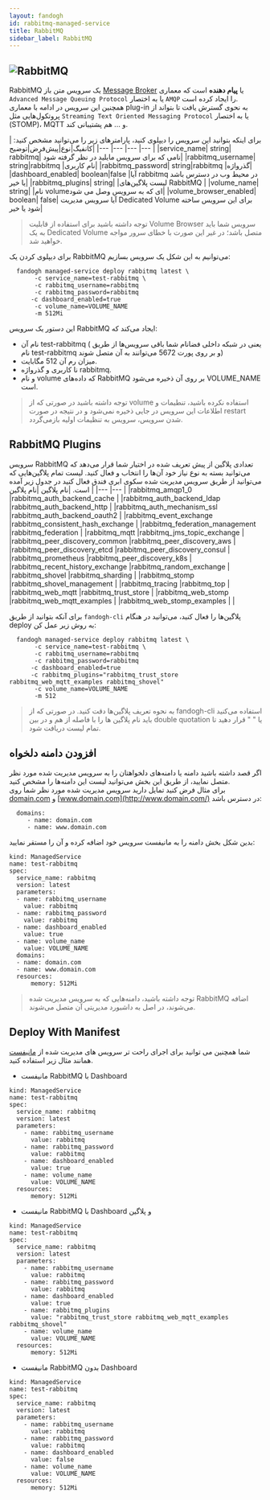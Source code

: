 ```yaml
---
layout: fandogh
id: rabbitmq-managed-service
title: RabbitMQ
sidebar_label: RabbitMQ
---
```


## ![RabbitMQ](/img/docs/rabbitmq-managed-service.png "RabbitMQ")

RabbitMQ یک سرویس متن باز [Message Broker](https://en.wikipedia.org/wiki/Message_broker) یا **پیام دهنده** است که معماری `Advanced Message Queuing Protocol` یا به اختصار `AMQP` را ایجاد کرده‌ است.<br/>
همچنین این سرویس در ادامه با معماری plug-in به نحوی گسترش یافت تا بتواند از پروتکول‌هایی مثل `Streaming Text Oriented Messaging Protocol` یا به اختصار (STOMP)، MQTT و ... هم پشتیبانی کند.<br/>

برای اینکه بتوانید این سرویس را دیپلوی کنید، پارامتر‌های زیر را می‌توانید مشخص کنید:
|کانفیگ|نوع|پیش‌فرض|توضیح|
|---	|---	|---	|---	|
|service_name| string| rabbitmq| نامی که برای سرویس مایلید در نظر گرفته شود|
|rabbitmq_username| string|rabbitmq |نام کاربری|
|rabbitmq_password| string|rabbitmq |گذرواژه|
|dashboard_enabled| boolean|false |آیا rabbitmq در محیط وب در دسترس باشد یا خیر|
|rabbitmq_plugins| string| |لیست پلاگین‌های RabbitMQ |
|volume_name| string| |نام volumeای که به سرویس وصل می شود|
|volume_browser_enabled| boolean| false| آیا سرویس مدیریت Dedicated Volume برای این سرویس ساخته شود یا خیر|

> توجه داشته باشید برای استفاده از قابلیت Volume Browser سرویس شما باید به یک Dedicated Volume متصل باشد؛ در غیر این صورت با خطای سرور مواجه خواهید شد.

برای دیپلوی کردن یک RabbitMQ می‌توانیم به این شکل یک سرویس بسازیم:
```
  fandogh managed-service deploy rabbitmq latest \
       -c service_name=test-rabbitmq \
       -c rabbitmq_username=rabbitmq
       -c rabbitmq_password=rabbitmq
      -c dashboard_enabled=true
       -c volume_name=VOLUME_NAME
       -m 512Mi
```
این دستور یک سرویس RabbitMQ ایجاد می‌کند که:
* نام آن test-rabbitmq ( یعنی در شبکه داخلی فضانام شما باقی سرویس‌ها از طریق نام test-rabbitmq و بر روی پورت 5672 می‌توانند به آن متصل شوند)
* میزان رم آن 512 مگابایت.
* نا کاربری و گذرواژه rabbitmq.
* و نام volume که داده‌های RabbitMQ بر روی آن ذخیره می‌شود VOLUME_NAME است.

> توجه داشته باشید در صورتی که از volume استفاده نکرده باشید، تنطیمات و اطلاعات این سرویس در جایی ذخیره نمی‌شود و در نتیجه در صورت restart شدن سرویس، سرویس به تنظیمات اولیه بازمی‌گردد.

## RabbitMQ Plugins
سرویس RabbitMQ تعدادی پلاگین از پیش تعریف شده در اختیار شما قرار می‌دهد که می‌توانید بسته به نوع نیاز خود آن‌ها را انتخاب و فعال کنید. لیست تمام پلاگین‌هایی که می‌توانید از طریق سرویس مدیریت شده سکوی ابری فندق فعال کنید در جدول زیر آمده است.
|نام پلاگین |نام پلاگین |
|---	|---	|
|rabbitmq_amqp1_0	|rabbitmq_auth_backend_cache	|
|rabbitmq_auth_backend_ldap	|rabbitmq_auth_backend_http	|
|rabbitmq_auth_mechanism_ssl	|rabbitmq_auth_backend_oauth2	|
|rabbitmq_event_exchange	|rabbitmq_consistent_hash_exchange	|
|rabbitmq_federation_management	|rabbitmq_federation	|
|rabbitmq_mqtt	|rabbitmq_jms_topic_exchange	|
|rabbitmq_peer_discovery_common	|rabbitmq_peer_discovery_aws	|
|rabbitmq_peer_discovery_etcd	|rabbitmq_peer_discovery_consul	|
|rabbitmq_prometheus	|rabbitmq_peer_discovery_k8s	|
|rabbitmq_recent_history_exchange	|rabbitmq_random_exchange	|
|rabbitmq_shovel	|rabbitmq_sharding	|
|rabbitmq_stomp	|rabbitmq_shovel_management	|
|rabbitmq_tracing	|rabbitmq_top	|
|rabbitmq_web_mqtt	|rabbitmq_trust_store	|
|rabbitmq_web_stomp	|rabbitmq_web_mqtt_examples	|
|rabbitmq_web_stomp_examples	|	|

برای آنکه بتوانید از طریق `fandogh-cli` پلاگین‌ها را فعال کنید، می‌توانید در هنگام deploy به روش زیر عمل کن:
```
  fandogh managed-service deploy rabbitmq latest \
       -c service_name=test-rabbitmq \
       -c rabbitmq_username=rabbitmq
       -c rabbitmq_password=rabbitmq
      -c dashboard_enabled=true
      -c rabbitmq_plugins="rabbitmq_trust_store rabbitmq_web_mqtt_examples rabbitmq_shovel"
       -c volume_name=VOLUME_NAME
       -m 512
```

>به نحوه تعریف پلاگین‌ها دقت کنید. در صورتی که از fandogh-cli استفاده می‌کنید باید نام پلاگین ها را با فاصله از هم و در بین double quotation یا " " قرار دهید تا تمام لیست دریافت شود.

## افزودن دامنه دلخواه
اگر قصد داشته باشید دامنه یا دامنه‌های دلخواهتان را به سرویس مدیریت شده مورد نظر متصل نمایید، از طریق این بخش می‌توانید لیست این دامنه‌ها را مشخص کنید.\
برای مثال فرض کنید تمایل دارید سرویس مدیریت شده مورد نظر شما روی  [domain.com](http://domain.com/)  و  [www.domain.com](http://www.domain.com/)  در دسترس باشد:
```
  domains:
     - name: domain.com
     - name: www.domain.com
```
بدین شکل بخش دامنه را به مانیفست سرویس خود اضافه کرده و آن را مستقر نمایید:
```
kind: ManagedService
name: test-rabbitmq
spec:
  service_name: rabbitmq
  version: latest
  parameters:
  - name: rabbitmq_username
    value: rabbitmq
  - name: rabbitmq_password
    value: rabbitmq
  - name: dashboard_enabled
    value: true  
  - name: volume_name
    value: VOLUME_NAME
  domains:
  - name: domain.com
  - name: www.domain.com
  resources:
      memory: 512Mi
```

> توجه داشته باشید، دامنه‌هایی که به سرویس مدیریت شده RabbitMQ اضافه می‌شوند، در اصل به داشبورد مدیریتی آن متصل می‌شوند.

## Deploy With Manifest
  

شما همچنین می توانید برای اجرای راحت تر سرویس های مدیریت شده از [مانیفست](https://docs.fandogh.cloud/docs/service-manifest.html) همانند مثال زیر استفاده کنید.

- مانیفست RabbitMQ با Dashboard
```
kind: ManagedService
name: test-rabbitmq
spec:
  service_name: rabbitmq
  version: latest
  parameters:
    - name: rabbitmq_username
      value: rabbitmq
    - name: rabbitmq_password
      value: rabbitmq
    - name: dashboard_enabled
      value: true  
    - name: volume_name
      value: VOLUME_NAME
  resources:
      memory: 512Mi
```

- مانیفست RabbitMQ با Dashboard و پلاگین
```
kind: ManagedService
name: test-rabbitmq
spec:
  service_name: rabbitmq
  version: latest
  parameters:
    - name: rabbitmq_username
      value: rabbitmq
    - name: rabbitmq_password
      value: rabbitmq
    - name: dashboard_enabled
      value: true  
    - name: rabbitmq_plugins
      value: "rabbitmq_trust_store rabbitmq_web_mqtt_examples rabbitmq_shovel"
    - name: volume_name
      value: VOLUME_NAME
  resources:
      memory: 512Mi
```

- مانیفست RabbitMQ بدون Dashboard
```
kind: ManagedService
name: test-rabbitmq
spec:
  service_name: rabbitmq
  version: latest
  parameters:
    - name: rabbitmq_username
      value: rabbitmq
    - name: rabbitmq_password
      value: rabbitmq
    - name: dashboard_enabled
      value: false  
    - name: volume_name
      value: VOLUME_NAME
  resources:
      memory: 512Mi
```
